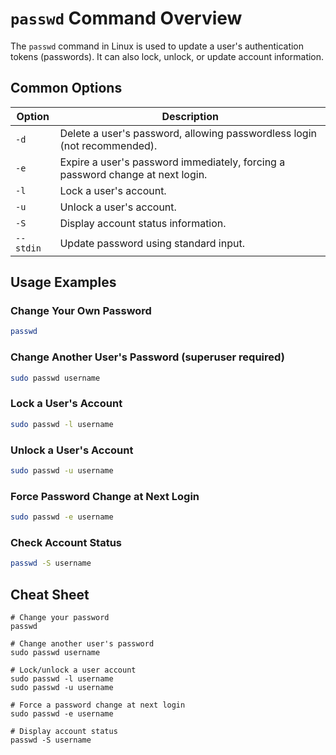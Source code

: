 # `passwd` Command Overview

The `passwd` command in Linux is used to update a user's authentication tokens (passwords). It can also lock, unlock, or update account information.

## Common Options

| Option       | Description                                         |
|--------------|-----------------------------------------------------|
| `-d`         | Delete a user's password, allowing passwordless login (not recommended).   |
| `-e`         | Expire a user's password immediately, forcing a password change at next login. |
| `-l`         | Lock a user's account.                              |
| `-u`         | Unlock a user's account.                            |
| `-S`         | Display account status information.                 |
| `--stdin`    | Update password using standard input.               |

## Usage Examples

### Change Your Own Password

```bash
passwd
```

### Change Another User's Password (superuser required)

```bash
sudo passwd username
```

### Lock a User's Account

```bash
sudo passwd -l username
```

### Unlock a User's Account

```bash
sudo passwd -u username
```

### Force Password Change at Next Login

```bash
sudo passwd -e username
```

### Check Account Status

```bash
passwd -S username
```

## Cheat Sheet

```plaintext
# Change your password
passwd

# Change another user's password
sudo passwd username

# Lock/unlock a user account
sudo passwd -l username
sudo passwd -u username

# Force a password change at next login
sudo passwd -e username

# Display account status
passwd -S username
```
